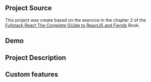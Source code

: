 ## Project Source
This project was create based on the exercice in the chapter 2 of the [Fullstack React The Complete GUide to ReactJS and Fiends](https://www.fullstackreact.com/) Book.
## Demo

## Project Description

## Custom features


